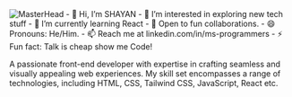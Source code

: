 <img src="https://camo.githubusercontent.com/b463b13……6769746…" alt="MasterHead" data-canonical-src="https://digitaledgetech.in/images/Banner_03.gif" style="max-width: 100%; display: inline-block;" data-target="animated-image.originalImage">
- 👋 Hi, I’m SHAYAN
- 👀 I’m interested in exploring new tech stuff
- 🌱 I’m currently learning React
- 💞️ Open to fun collaborations.
- 😄 Pronouns: He/Him.
- 📫 Reach me at linkedin.com/in/ms-programmers
- ⚡ Fun fact: Talk is cheap show me Code!

A passionate front-end developer with expertise in crafting seamless and visually appealing web experiences.
My skill set encompasses a range of technologies, including HTML, CSS, Tailwind CSS, JavaScript, React etc.
